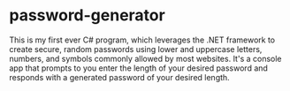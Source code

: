 # password-generator
This is my first ever C# program, which leverages the .NET framework to create secure, random passwords using lower and uppercase letters, numbers, and symbols commonly allowed by most websites. It's a console app that prompts to you enter the length of your desired password and responds with a generated password of your desired length.
